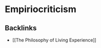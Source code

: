 # Empiriocriticism



<a id="org87990a7"></a>

## Backlinks

-   [[The Philosophy of Living Experience]]
